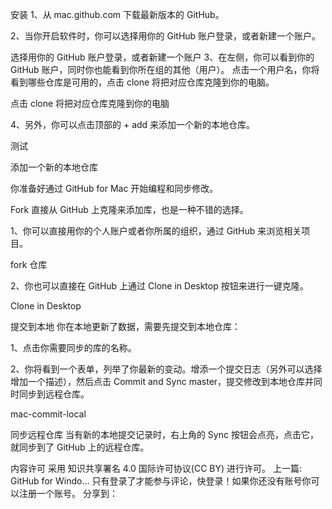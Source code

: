 安装
1、从 mac.github.com 下载最新版本的 GitHub。

2、当你开启软件时，你可以选择用你的 GitHub 账户登录，或者新建一个账户。

选择用你的 GitHub 账户登录，或者新建一个账户
3、在左侧，你可以看到你的 GitHub 账户，同时你也能看到你所在组的其他（用户）。 点击一个用户名，你将看到哪些仓库是可用的，点击 clone 将把对应仓库克隆到你的电脑。

点击 clone 将把对应仓库克隆到你的电脑

4、另外，你可以点击顶部的 + add 来添加一个新的本地仓库。

测试

添加一个新的本地仓库

你准备好通过 GitHub for Mac 开始编程和同步修改。

Fork
直接从 GitHub 上克隆来添加库，也是一种不错的选择。

1、你可以直接用你的个人账户或者你所属的组织，通过 GitHub 来浏览相关项目。

fork 仓库

2、你也可以直接在 GitHub 上通过 Clone in Desktop 按钮来进行一键克隆。

Clone in Desktop

提交到本地
你在本地更新了数据，需要先提交到本地仓库：

1、点击你需要同步的库的名称。

2、你将看到一个表单，列举了你最新的变动。增添一个提交日志（另外可以选择增加一个描述），然后点击 Commit and Sync master，提交修改到本地仓库并同时同步到远程仓库。

mac-commit-local

同步远程仓库
当有新的本地提交记录时，右上角的 Sync 按钮会点亮，点击它，就同步到了 GitHub 上的远程仓库。

内容许可 采用 知识共享署名 4.0 国际许可协议(CC BY) 进行许可。
上一篇: GitHub for Windo...
只有登录了才能参与评论，快登录！如果你还没有账号你可以注册一个账号。
分享到：